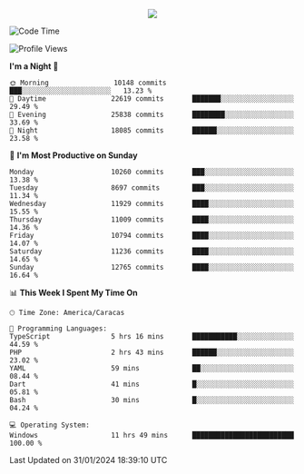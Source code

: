 <p align="center">
  <a href="http://www.github.com/thevacs">
    <img src="https://github-readme-streak-stats.herokuapp.com/?user=thevacs&stroke=ffffff&background=1c1917&ring=0891b2&fire=0891b2&currStreakNum=ffffff&currStreakLabel=0891b2&sideNums=ffffff&sideLabels=ffffff&dates=ffffff&hide_border=true" />
  </a>
</p>

<!--START_SECTION:waka-->
![Code Time](http://img.shields.io/badge/Code%20Time-1%2C953%20hrs%2045%20mins-blue)

![Profile Views](http://img.shields.io/badge/Profile%20Views-0-blue)

**I'm a Night 🦉** 

```text
🌞 Morning                10148 commits       ███░░░░░░░░░░░░░░░░░░░░░░   13.23 % 
🌆 Daytime                22619 commits       ███████░░░░░░░░░░░░░░░░░░   29.49 % 
🌃 Evening                25838 commits       ████████░░░░░░░░░░░░░░░░░   33.69 % 
🌙 Night                  18085 commits       ██████░░░░░░░░░░░░░░░░░░░   23.58 % 
```
📅 **I'm Most Productive on Sunday** 

```text
Monday                   10260 commits       ███░░░░░░░░░░░░░░░░░░░░░░   13.38 % 
Tuesday                  8697 commits        ███░░░░░░░░░░░░░░░░░░░░░░   11.34 % 
Wednesday                11929 commits       ████░░░░░░░░░░░░░░░░░░░░░   15.55 % 
Thursday                 11009 commits       ████░░░░░░░░░░░░░░░░░░░░░   14.36 % 
Friday                   10794 commits       ████░░░░░░░░░░░░░░░░░░░░░   14.07 % 
Saturday                 11236 commits       ████░░░░░░░░░░░░░░░░░░░░░   14.65 % 
Sunday                   12765 commits       ████░░░░░░░░░░░░░░░░░░░░░   16.64 % 
```


📊 **This Week I Spent My Time On** 

```text
🕑︎ Time Zone: America/Caracas

💬 Programming Languages: 
TypeScript               5 hrs 16 mins       ███████████░░░░░░░░░░░░░░   44.59 % 
PHP                      2 hrs 43 mins       ██████░░░░░░░░░░░░░░░░░░░   23.02 % 
YAML                     59 mins             ██░░░░░░░░░░░░░░░░░░░░░░░   08.44 % 
Dart                     41 mins             █░░░░░░░░░░░░░░░░░░░░░░░░   05.81 % 
Bash                     30 mins             █░░░░░░░░░░░░░░░░░░░░░░░░   04.24 % 

💻 Operating System: 
Windows                  11 hrs 49 mins      █████████████████████████   100.00 % 
```


 Last Updated on 31/01/2024 18:39:10 UTC
<!--END_SECTION:waka-->
